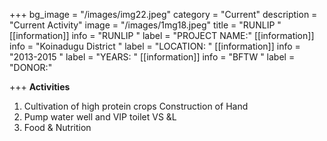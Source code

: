 +++
bg_image = "/images/img22.jpeg"
category = "Current"
description = "Current Activity"
image = "/images/1mg18.jpeg"
title = "RUNLIP "
[[information]]
info = "RUNLIP "
label = "PROJECT NAME:"
[[information]]
info = "Koinadugu District "
label = "LOCATION: "
[[information]]
info = "2013-2015 "
label = "YEARS: "
[[information]]
info = "BFTW  "
label = "DONOR:"

+++
**Activities**

1. Cultivation of high protein crops Construction of Hand 
2. Pump water well and VIP toilet VS &L
3. Food & Nutrition